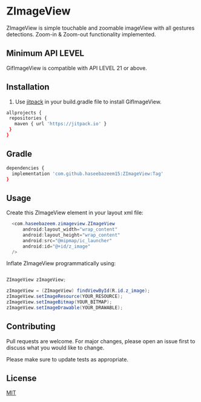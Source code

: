 # ZImageView
ZImageView is simple touchable and zoomable imageView with all gestures detections. Zoom-in &amp; Zoom-out functionality implemented.

## Minimum API LEVEL
GifImageView is compatible with API LEVEL 21 or above.

## Installation

1) Use [jitpack](https://jitpack.io) in your build.gradle file to install GifImageView.

```bash
allprojects {
 repositories {
   maven { url 'https://jitpack.io' }
 }
}
```
## Gradle
```bash
dependencies {
  implementation 'com.github.haseebazeem15:ZImageView:Tag'
}
```

## Usage

Create this ZImageView element in your layout xml file:

```java
  <com.haseebazeem.zimageview.ZImageView
      android:layout_width="wrap_content"
      android:layout_height="wrap_content"
      android:src="@mipmap/ic_launcher"
      android:id="@+id/z_image"
  />
```
Inflate ZImageView programmatically using:
```java

ZImageView zImageView;

zImageView = (ZImageView) findViewById(R.id.z_image);
zImageView.setImageResource(YOUR_RESOURCE);
zImageView.setImageBitmap(YOUR_BITMAP);
zImageView.setImageDrawable(YOUR_DRAWABLE);
```

## Contributing
Pull requests are welcome. For major changes, please open an issue first to discuss what you would like to change.

Please make sure to update tests as appropriate.

## License
[MIT](https://choosealicense.com/licenses/mit/)
